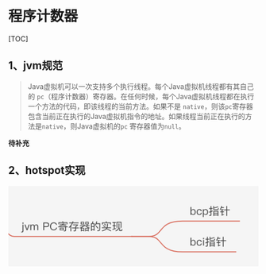 # 程序计数器

[TOC]

## 1、jvm规范

> Java虚拟机可以一次支持多个执行线程。每个Java虚拟机线程都有其自己的 `pc`（程序计数器）寄存器。在任何时候，每个Java虚拟机线程都在执行一个方法的代码，即该线程的当前方法。如果不是 `native`，则该`pc`寄存器包含当前正在执行的Java虚拟机指令的地址。如果线程当前正在执行的方法是`native`，则Java虚拟机的`pc` 寄存器值为`null`。

**待补充**

## 2、hotspot实现

![](../../../.gitbook/assets/image%20%2826%29.png)



